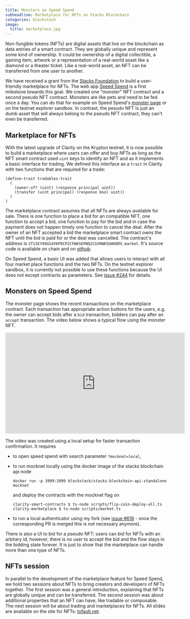 ```yaml
---
title: Monsters on Speed Spend
subheadline: Marketplace for NFTs on Stacks Blockchain
categories: blockstack
image:
  title: marketplace.jpg
---
```


Non-fungible tokens (NFTs) are digital assets that live on the blockchain as data entries of a smart contract. They are globally unique and represent some kind of ownership. It could be ownership of a digital collectible, a gaming item, artwork or a representation of a real-world asset like a diamond or a theater ticket. Like a real-world asset, an NFT can be transferred from one user to another.

We have received a grant from the [Stacks Foundation](https://stacks.org/grants) to build a user-friendly marketplace for NFTs. The web app [Speed Spend](https://speed-spend.netlify.app) is a first milestone towards this goal. We created one "monster" NFT contract and a second pseudo NFT contract. Monsters are like pets and need to be fed once a day. You can do that for example on Speed Spend's [monster page](https://speed-spend.netlify.app/monsters) or on the testnet explorer sandbox. In contrast, the pesudo NFT is just an dumb asset that will always belong to the pseudo NFT contract, they can't even be transferred.

## Marketplace for NFTs

With the latest upgrade of Clarity on the Krypton testnet, it is now possible to build a marketplace where users can offer and buy NFTs as long as the NFT smart contract used `uint` keys to identify an NFT and as it implements a basic interface for trading. We defined this interface as a `trait` in Clarity with two functions that are required for a trade:

```
(define-trait tradables-trait
  (
    (owner-of? (uint) (response principal uint))
    (transfer (uint principal) (response bool uint))
  )
)
```

The marketplace contract assumes that all NFTs are always available for sale. There is one function to place a bid for an compatible NFT, one function to accept a bid, one function to pay for the bid and in case the payment does not happen timely one function to cancel the deal. After the owner of an NFT accepted a bid the marketplace smart contract owns the NFT until the bid is paid for or the deal was cancelled. The contract's address is `ST12EY99GS4YKP0CP2CFW6SEPWQ2CGVRWK5GHKDRV.market`. It's source code is available on chain and on [github](https://github.com/friedger/clarity-marketplace).

On Speed Spend, a basic UI was added that allows users to interact with all four market place functions and the two NFTs. On the testnet explorer sandbox, it is currently not possible to use these functions because the UI does not except contracts as parameters. See [issue #244](https://github.com/blockstack/explorer/issues/244) for details.

## Monsters on Speed Spend

The monster page shows the recent transactions on the marketplace contract. Each transaction has appropriate action buttons for the users, e.g. the owner can accept bids after a `bid` transaction, bidders can pay after an `accept` transaction. The video below shows a typical flow using the monster NFT.

<iframe width="560" height="315" src="https://www.youtube.com/embed/gKOeUbI8F9o" frameborder="0" allow="accelerometer; clipboard-write; encrypted-media; gyroscope; picture-in-picture" allowfullscreen></iframe>

The video was created using a local setup for faster transaction confirmation. It requires

- to open speed spend with search parameter `?mocknet=local`,
- to run mocknet locally using the docker image of the stacks blockchain api node

  ```
  docker run -p 3999:3999 blockstack/stacks-blockchain-api-standalone mocknet
  ```

  and deploy the contracts with the mocknet flag on

  ```
  clarity-smart-contracts $ ts-node scripts/flip-coin-deploy-all.ts
  clarity-marketplace $ ts-node scripts/market.ts
  ```

- to run a local authenticator using my fork (see [issue #618](https://github.com/blockstack/ux/issues/618) - once the corresponding PR is merged this is not necessary anymore).

There is also a UI to bid for a pseudo NFT: users can bid for NFTs with an arbitary id, however, there is no user to accept the bid and the flow stays in the bidding state forever. It is just to show that the marketplace can handle more than one type of NFTs.

## NFTs session

In parallel to the development of the marketplace feature for Speed Spend, we hold two sessions about NFTs to bring creators and developers of NFTs together. The first session was a general introduction, explaining that NFTs are globally unique and can be transferred. The second session was about additional properties that an NFT can have, like tradable or composable. The next session will be about trading and marketplaces for NFTs. All slides are available on the site for NFTs: [tofauti.net](https://tofauti.net).
